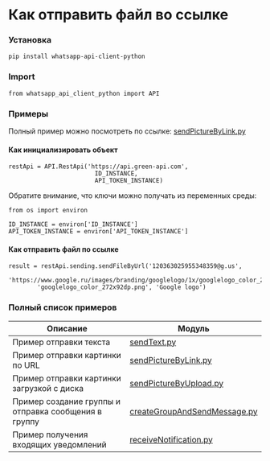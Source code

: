 # Как отправить файл во ссылке
### Установка
```
pip install whatsapp-api-client-python
```
### Import 
```
from whatsapp_api_client_python import API
```
### Примеры
Полный пример можно посмотреть по ссылке: [sendPictureByLink.py](https://github.com/green-api/whatsapp-api-client-python/blob/master/examples/sendPictureByLink.py)

#### Как инициализировать объект

```
restApi = API.RestApi('https://api.green-api.com', 
                        ID_INSTANCE, 
                        API_TOKEN_INSTANCE)
```
Обратите внимание, что ключи можно получать из переменных среды:
```
from os import environ

ID_INSTANCE = environ['ID_INSTANCE']
API_TOKEN_INSTANCE = environ['API_TOKEN_INSTANCE']
```
#### Как отправить файл по ссылке

```
result = restApi.sending.sendFileByUrl('120363025955348359@g.us', 
        'https://www.google.ru/images/branding/googlelogo/1x/googlelogo_color_272x92dp.png', 
        'googlelogo_color_272x92dp.png', 'Google logo')
```

### Полный список примеров

Описание |  Модуль
----- | ----- 
Пример отправки текста | [sendText.py](https://github.com/green-api/whatsapp-api-client-python/blob/master/examples/sendText.py)
Пример отправки картинки по URL | [sendPictureByLink.py](https://github.com/green-api/whatsapp-api-client-python/blob/master/examples/sendPictureByLink.py)
Пример отправки картинки загрузкой с диска | [sendPictureByUpload.py](https://github.com/green-api/whatsapp-api-client-python/blob/master/examples/sendPictureByUpload.py)
Пример создание группы и отправка сообщения в группу | [createGroupAndSendMessage.py](https://github.com/green-api/whatsapp-api-client-python/blob/master/examples/createGroupAndSendMessage.py)
Пример получения входящих уведомлений | [receiveNotification.py](https://github.com/green-api/whatsapp-api-client-python/blob/master/examples/receiveNotification.py)
